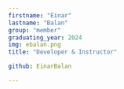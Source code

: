 ```yaml
---
firstname: "Einar"
lastname: "Balan"
group: "member"
graduating_year: 2024
img: ebalan.png
title: "Developer & Instructor"

github: EinarBalan

---
```

